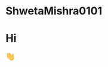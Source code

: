 # ShwetaMishra0101
<div dispaly="flex">
<div>
<h1>Hi</h1> </div>
<div>
<img height="25px" src="https://raw.githubusercontent.com/ABSphreak/ABSphreak/master/gifs/Hi.gif"/></div>
</div>

